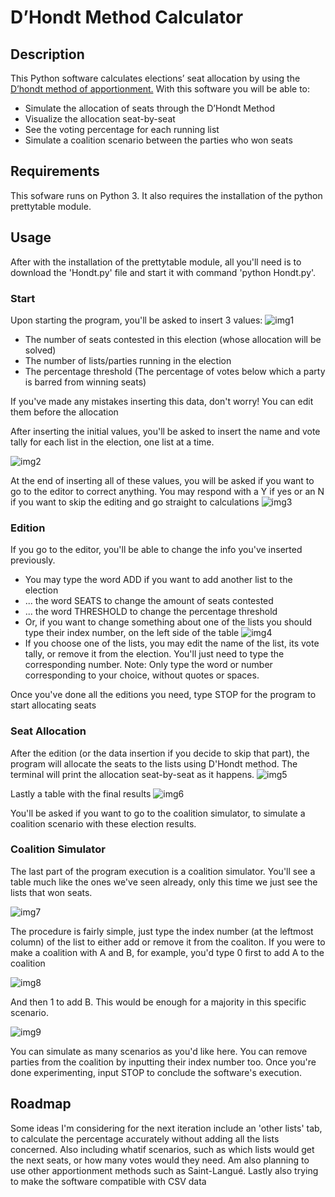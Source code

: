 # D’Hondt Method Calculator

## Description
This Python software calculates elections’ seat allocation by using the [D’hondt method of apportionment.](https://en.wikipedia.org/wiki/D%27Hondt_method)
With this software you will be able to:
- Simulate the allocation of seats through the D’Hondt Method
- Visualize the allocation seat-by-seat
- See the voting percentage for each running list
- Simulate a coalition scenario between the parties who won seats

## Requirements
This sofware runs on Python 3. It also requires the installation of the python prettytable module. 

## Usage
After with the installation of the prettytable module, all you'll need is to download the 'Hondt.py' file and start it with command 'python Hondt.py'.

### Start
Upon starting the program, you'll be asked to insert 3 values:
![img1](https://i.imgur.com/xU40lqS.png)
- The number of seats contested in this election (whose allocation will be solved)
- The number of lists/parties running in the election
- The percentage threshold (The percentage of votes below which a party is barred from winning seats)

If you've made any mistakes inserting this data, don't worry! You can edit them before the allocation

After inserting the initial values, you'll be asked to insert the name and vote tally for each list in the election, one list at a time.

![img2](https://i.imgur.com/iZ3KqqT.png)

At the end of inserting all of these values, you will be asked if you want to go to the editor to correct anything. You may respond with a Y if yes or an N if you want to skip the editing and go straight to calculations
![img3](https://i.imgur.com/6zGw5ox.png)

### Edition
If you go to the editor, you'll be able to change the info you've inserted previously.
- You may type the word ADD if you want to add another list to the election
- ... the word SEATS to change the amount of seats contested
- ... the word THRESHOLD to change the percentage threshold
- Or, if you want to change something about one of the lists you should type their index number, on the left side of the table
![img4](https://i.imgur.com/IIRrOS4.png)
- If you choose one of the lists, you may edit the name of the list, its vote tally, or remove it from the election. You'll just need to type the corresponding number.
Note: Only type the word or number corresponding to your choice, without quotes or spaces.

Once you've done all the editions you need, type STOP for the program to start allocating seats

### Seat Allocation
After the edition (or the data insertion if you decide to skip that part), the program will allocate the seats to the lists using D'Hondt method. The terminal will print the allocation seat-by-seat as it happens.
![img5](https://i.imgur.com/FG981LI.png)

Lastly a table with the final results
![img6](https://i.imgur.com/N43h6QD.png)

You'll be asked if you want to go to the coalition simulator, to simulate a coalition scenario with these election results.
### Coalition Simulator
The last part of the program execution is a coalition simulator. You'll see a table much like the ones we've seen already, only this time we just see the lists that won seats. 

![img7](https://i.imgur.com/1E12QU1.png)

The procedure is fairly simple, just type the index number (at the leftmost column) of the list to either add or remove it from the coaliton. If you were to make a coalition with A and B, for example, you'd type 0 first to add A to the coalition

![img8](https://i.imgur.com/j3s6QdY.png)

And then 1 to add B. This would be enough for a majority in this specific scenario.

![img9](https://i.imgur.com/SIgwMqY.png)

You can simulate as many scenarios as you'd like here. You can remove parties from the coalition by inputting their index number too. Once you're done experimenting, input STOP to conclude the software's execution.

## Roadmap
Some ideas I'm considering for the next iteration include an 'other lists' tab, to calculate the percentage accurately without adding all the lists concerned. Also including whatif scenarios, such as which lists would get the next seats, or how many votes would they need. Am also planning to use other apportionment methods such as Saint-Langué. Lastly also trying to make the software compatible with CSV data
